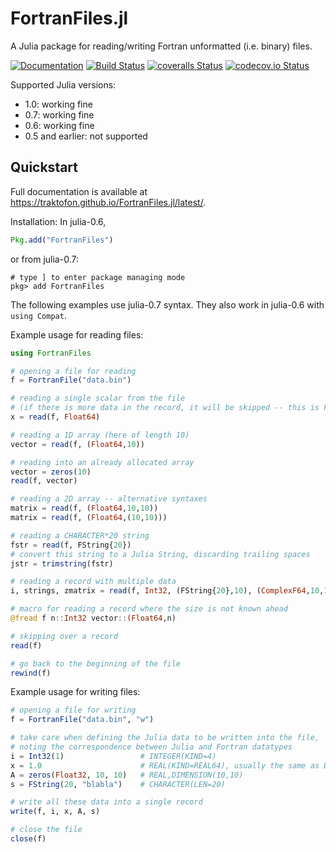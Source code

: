 # FortranFiles.jl

A Julia package for reading/writing Fortran unformatted (i.e. binary) files.

[![Documentation](https://img.shields.io/badge/docs-latest-blue.svg)](https://traktofon.github.io/FortranFiles.jl/stable/)
[![Build Status](https://travis-ci.org/traktofon/FortranFiles.jl.svg?branch=master)](https://travis-ci.org/traktofon/FortranFiles.jl)
[![coveralls Status](https://coveralls.io/repos/traktofon/FortranFiles.jl/badge.svg?branch=master&service=github)](https://coveralls.io/github/traktofon/FortranFiles.jl?branch=master)
[![codecov.io Status](http://codecov.io/github/traktofon/FortranFiles.jl/coverage.svg?branch=master)](https://codecov.io/gh/traktofon/FortranFiles.jl/branch/master)

Supported Julia versions:
- 1.0: working fine
- 0.7: working fine
- 0.6: working fine
- 0.5 and earlier: not supported

## Quickstart ##

Full documentation is available at <https://traktofon.github.io/FortranFiles.jl/latest/>.

Installation: In julia-0.6,
```julia
Pkg.add("FortranFiles")
```
or from julia-0.7:
```
# type ] to enter package managing mode
pkg> add FortranFiles
```

The following examples use julia-0.7 syntax. They also work in julia-0.6 with `using Compat`.

Example usage for reading files:
```julia
using FortranFiles

# opening a file for reading
f = FortranFile("data.bin")

# reading a single scalar from the file
# (if there is more data in the record, it will be skipped -- this is Fortran behavior)
x = read(f, Float64)

# reading a 1D array (here of length 10)
vector = read(f, (Float64,10))

# reading into an already allocated array
vector = zeros(10)
read(f, vector)

# reading a 2D array -- alternative syntaxes
matrix = read(f, (Float64,10,10))
matrix = read(f, (Float64,(10,10)))

# reading a CHARACTER*20 string
fstr = read(f, FString{20})
# convert this string to a Julia String, discarding trailing spaces
jstr = trimstring(fstr)

# reading a record with multiple data
i, strings, zmatrix = read(f, Int32, (FString{20},10), (ComplexF64,10,10))

# macro for reading a record where the size is not known ahead
@fread f n::Int32 vector::(Float64,n)

# skipping over a record
read(f)

# go back to the beginning of the file
rewind(f)
```

Example usage for writing files:
```julia
# opening a file for writing
f = FortranFile("data.bin", "w")

# take care when defining the Julia data to be written into the file,
# noting the correspondence between Julia and Fortran datatypes
i = Int32(1)                 # INTEGER(KIND=4)
x = 1.0                      # REAL(KIND=REAL64), usually the same as DOUBLE PRECISION
A = zeros(Float32, 10, 10)   # REAL,DIMENSION(10,10)
s = FString(20, "blabla")    # CHARACTER(LEN=20)

# write all these data into a single record
write(f, i, x, A, s)

# close the file
close(f)
```

